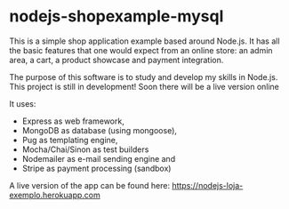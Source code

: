 # nodejs-shopexample-mysql
This is a simple shop application example based around Node.js. It has all the basic features that one would expect from an online store: an admin area, a cart, a product showcase and payment integration.

The purpose of this software is to study and develop my skills in Node.js. This project is still in development! Soon there will be a live version online

It uses:
 
- Express as web framework,
- MongoDB as database (using mongoose),
- Pug as templating engine,
- Mocha/Chai/Sinon as test builders
- Nodemailer as e-mail sending engine and
- Stripe as payment processing (sandbox)

A live version of the app can be found here: https://nodejs-loja-exemplo.herokuapp.com
